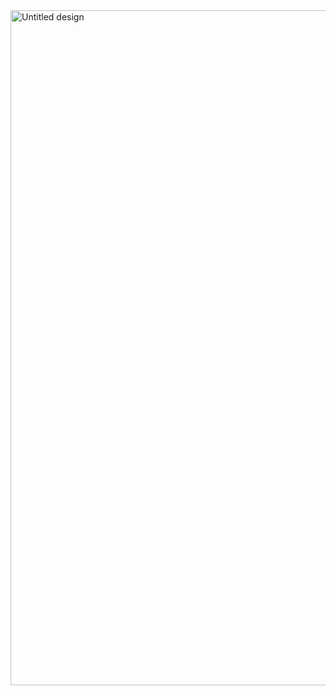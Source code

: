 <img width="1920" height="1080" alt="Untitled design" src="https://github.com/user-attachments/assets/75c2ec02-2996-472f-b44a-b7b481754843" />
